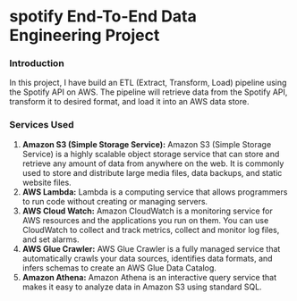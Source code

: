 # spotify End-To-End Data Engineering Project

### Introduction
In this project, I have build an ETL (Extract, Transform, Load) pipeline using the Spotify API on AWS. The pipeline will retrieve data from the Spotify API, transform it to desired format, and load it into an AWS data store.

### Services Used
1. **Amazon S3 (Simple Storage Service):** Amazon S3 (Simple Storage Service) is a highly scalable object storage service that can store and retrieve any amount of data from anywhere on the web. It is commonly used to store and distribute large media files, data backups, and static website files.
2. **AWS Lambda:** Lambda is a computing service that allows programmers to run code without creating or managing servers.
3. **AWS Cloud Watch:** Amazon CloudWatch is a monitoring service for AWS resources and the applications you run on them. You can use CloudWatch to collect and track metrics, collect and monitor log files, and set alarms.
4. **AWS Glue Crawler:** AWS Glue Crawler is a fully managed service that automatically crawls your data sources, identifies data formats, and infers schemas to create an AWS Glue Data Catalog.
5. **Amazon Athena:** Amazon Athena is an interactive query service that makes it easy to analyze data in Amazon S3 using standard SQL. 


